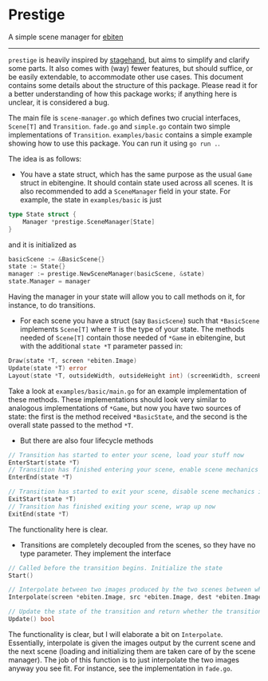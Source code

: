 # Prestige

A simple scene manager for [ebiten](https://ebitengine.org/)

---- 

`prestige` is heavily inspired by [stagehand](https://github.com/joelschutz/stagehand), but aims to simplify and clarify
some parts. It also comes with (way) fewer features, but should suffice, or be easily extendable, to accommodate other
use cases. This document contains some details about the structure of this package. Please read it for a better
understanding of how this package works; if anything here is unclear, it is considered a bug.

The main file is `scene-manager.go` which defines two crucial interfaces, `Scene[T]` and `Transition`. `fade.go` and
`simple.go` contain two simple implementations of `Transition`. `examples/basic` contains a simple example showing how
to use this package. You can run it using `go run .`.

The idea is as follows:

* You have a state struct, which has the same purpose as the usual `Game` struct in ebitengine. It should contain
state used across all scenes. It is also recommended to add a `SceneManager` field in your state. For example,
the state in `examples/basic` is just

```go
type State struct {
    Manager *prestige.SceneManager[State]
}
```
and it is initialized as 
```go
basicScene := &BasicScene{}
state := State{}
manager := prestige.NewSceneManager(basicScene, &state)
state.Manager = manager
```
Having the manager in your state will allow you to call methods on it, for instance, to do transitions.

* For each scene you have a struct (say `BasicScene`) such that `*BasicScene` implements `Scene[T]` 
where `T` is the type of your state. The methods needed of `Scene[T]` contain those needed of `*Game` in ebitengine,
but with the additional `state *T` parameter passed in:
```go
Draw(state *T, screen *ebiten.Image)
Update(state *T) error
Layout(state *T, outsideWidth, outsideHeight int) (screenWidth, screenHeight int)
```
Take a look at `examples/basic/main.go` for an example implementation of these methods. These implementations should
look very similar to analogous implementations of `*Game`, but now you have two sources of state: the first is the method
received `*BasicState`, and the second is the overall state passed to the method `*T`.

* But there are also four lifecycle methods 
```go
// Transition has started to enter your scene, load your stuff now
EnterStart(state *T)
// Transition has finished entering your scene, enable scene mechanics if they were disabled
EnterEnd(state *T)

// Transition has started to exit your scene, disable scene mechanics if you like
ExitStart(state *T)
// Transition has finished exiting your scene, wrap up now
ExitEnd(state *T)
```
The functionality here is clear.

* Transitions are completely decoupled from the scenes, so they have no type parameter. They implement the interface
```go
// Called before the transition begins. Initialize the state
Start()

// Interpolate between two images produced by the two scenes between whom this transition exists
Interpolate(screen *ebiten.Image, src *ebiten.Image, dest *ebiten.Image)

// Update the state of the transition and return whether the transition has finished
Update() bool
```
The functionality is clear, but I will elaborate a bit on `Interpolate`. Essentially, interpolate is given the
images output by the current scene and the next scene (loading and initializing them are taken care of by the scene
manager). The job of this function is to just interpolate the two images anyway you see fit. For instance, 
see the implementation in `fade.go`.

